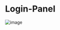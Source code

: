 # Login-Panel
![image](https://github.com/erayallkan/Login-Panel/assets/73132502/6fc1798f-3769-45fc-b4c4-100f7391d14e)

